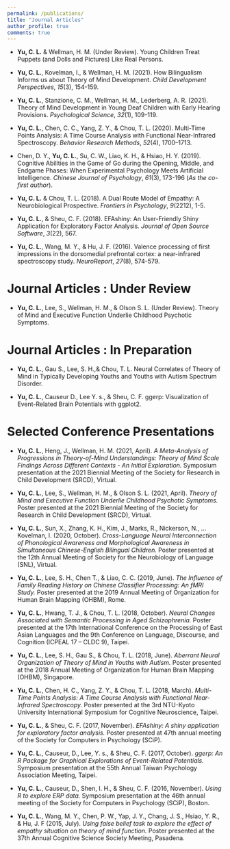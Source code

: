 ```yaml
---
permalink: /publications/
title: "Journal Articles"
author_profile: true
comments: true
---
```


- **Yu, C. L.** & Wellman, H. M. (Under Review). Young Children Treat Puppets (and Dolls and Pictures) Like Real Persons.

- **Yu, C. L.**, Kovelman, I., & Wellman, H. M. (2021). How Bilingualism Informs us about Theory of Mind Development. *Child Development Perspectives*, *15*(3), 154-159.

- **Yu, C. L.**, Stanzione, C. M., Wellman, H. M., Lederberg, A. R. (2021). Theory of Mind Development in Young Deaf Children with Early Hearing Provisions. *Psychological Science*, *32*(1), 109-119.

- **Yu, C. L.**, Chen, C. C., Yang, Z. Y., & Chou, T. L. (2020). Multi-Time Points Analysis: A Time Course Analysis with Functional Near-Infrared Spectroscopy. *Behavior Research Methods*, *52*(4), 1700–1713.

- Chen, D. Y., **Yu, C. L.**, Su, C. W., Liao, K. H., & Hsiao, H. Y. (2019). Cognitive Abilities in the Game of Go during the Opening, Middle, and Endgame Phases: When Experimental Psychology Meets Artificial Intelligence. *Chinese Journal of Psychology*, *61*(3), 173-196 (*As the co-first author*).

- **Yu, C. L.** & Chou, T. L. (2018). A Dual Route Model of Empathy: A Neurobiological Prospective. *Frontiers in Psychology*, *9*(2212), 1-5.

- **Yu, C. L.**, & Sheu, C. F. (2018). EFAshiny: An User-Friendly Shiny Application for Exploratory Factor Analysis. *Journal of Open Source Software*, *3*(22), 567.
- **Yu, C. L.**, Wang, M. Y., & Hu, J. F. (2016). Valence processing of first impressions in the dorsomedial prefrontal cortex: a near-infrared spectroscopy study. *NeuroReport*, *27*(8), 574-579.

Journal Articles : Under Review
=====

- **Yu, C. L.**, Lee, S., Wellman, H. M., & Olson S. L. (Under Review). Theory of Mind and Executive Function Underlie Childhood Psychotic Symptoms.

Journal Articles : In Preparation
=====

- **Yu, C. L.**, Gau S., Lee, S. H.,& Chou, T. L. Neural Correlates of Theory of Mind in Typically Developing Youths and Youths with Autism Spectrum Disorder.

- **Yu, C. L.**, Causeur D., Lee Y. s., & Sheu, C. F. ggerp: Visualization of Event-Related Brain Potentials with ggplot2.


Selected Conference Presentations
=====
- **Yu, C. L.**, Heng, J., Wellman, H. M. (2021, April). *A Meta-Analysis of Progressions in Theory-of-Mind Understandings: Theory of Mind Scale Findings Across Different Contexts - An Initial Exploration.* Symposium presentation at the 2021 Biennial Meeting of the Society for Research in Child Development (SRCD), Virtual.

- **Yu, C. L.**, Lee, S., Wellman, H. M., & Olson S. L. (2021, April). *Theory of Mind and Executive Function Underlie Childhood Psychotic Symptoms.* Poster presented at the 2021 Biennial Meeting of the Society for Research in Child Development (SRCD), Virtual.


- **Yu, C. L.**, Sun, X., Zhang, K. H., Kim, J., Marks, R., Nickerson, N., … Kovelman, I. (2020, October). *Cross-Language Neural Interconnection of Phonological Awareness and Morphological Awareness in Simultaneous Chinese-English Bilingual Children.* Poster presented at the 12th Annual Meeting of Society for the Neurobiology of Language (SNL), Virtual.

- **Yu, C. L.**, Lee, S. H., Chen T., & Liao, C. C. (2019, June). *The Influence of Family Reading History on Chinese Classifier Processing: An fMRI Study.* Poster presented at the 2019 Annual Meeting of Organization for Human Brain Mapping (OHBM), Rome.

- **Yu, C. L.**, Hwang, T. J., & Chou, T. L. (2018, October). *Neural Changes Associated with Semantic Processing in Aged Schizophrenia.* Poster presented at the 17th International Conference on the Processing of East Asian Languages and the 9th Conference on Language, Discourse, and Cognition (ICPEAL 17 – CLDC 9), Taipei.

- **Yu, C. L.**, Lee, S. H., Gau S., & Chou, T. L. (2018, June). *Aberrant Neural Organization of Theory of Mind in Youths with Autism.* Poster presented at the 2018 Annual Meeting of Organization for Human Brain Mapping (OHBM), Singapore.

- **Yu, C. L.**, Chen, H. C., Yang, Z. Y., & Chou, T. L. (2018, March). *Multi-Time Points Analysis: A Time Course Analysis with Functional Near-Infrared Spectroscopy.* Poster presented at the 3rd NTU-Kyoto University International Symposium for Cognitive Neuroscience, Taipei.

- **Yu, C. L.**, & Sheu, C. F. (2017, November). *EFAshiny: A shiny application for exploratory factor analysis.* Poster presented at 47th annual meeting of the Society for Computers in Psychology (SCiP).

- **Yu, C. L.**, Causeur, D., Lee, Y. s., & Sheu, C. F. (2017, October). *ggerp: An R Package for Graphical Explorations of Event-Related Potentials.* Symposium presentation at the 55th Annual Taiwan Psychology Association Meeting, Taipei.

- **Yu, C. L.**, Causeur, D., Shen, I. H., & Sheu, C. F. (2016, November). *Using R to explore ERP data.* Symposium presentation at the 46th annual meeting of the Society for Computers in Psychology (SCiP), Boston.

- **Yu, C. L.**, Wang, M. Y., Chen, P. W., Yap, J. Y., Chang, J. S., Hsiao, Y. R., & Hu, J. F (2015, July). *Using false belief task to explore the effect of empathy situation on theory of mind function.* Poster presented at the 37th Annual Cognitive Science Society Meeting, Pasadena.
